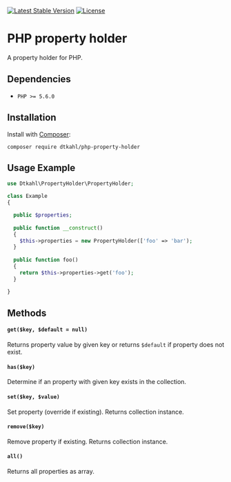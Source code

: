 [![Latest Stable Version](https://poser.pugx.org/dtkahl/php-property-holder/v/stable)](https://packagist.org/packages/dtkahl/php-property-holder)
[![License](https://poser.pugx.org/dtkahl/php-property-holder/license)](https://packagist.org/packages/dtkahl/php-property-holder)

# PHP property holder

A property holder for PHP.


## Dependencies

* `PHP >= 5.6.0`


## Installation

Install with [Composer](http://getcomposer.org):
```
composer require dtkahl/php-property-holder
```


## Usage Example

```php
use Dtkahl\PropertyHolder\PropertyHolder;

class Example
{

  public $properties;
  
  public function __construct()
  {
    $this->properties = new PropertyHolder(['foo' => 'bar');
  }
  
  public function foo()
  {
    return $this->properties->get('foo');
  }

}
```


## Methods

#### `get($key, $default = null)`
Returns property value by given key or returns `$default` if property does not exist.

#### `has($key)`
Determine if an property with given key exists in the collection.

#### `set($key, $value)`
Set property (override if existing). Returns collection instance.

#### `remove($key)`
Remove property if existing. Returns collection instance.

#### `all()`
Returns all properties as array.
